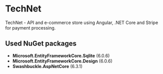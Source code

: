 # TechNet
TechNet - API and e-commerce store using Angular, .NET Core and Stripe for payment processing.

## Used NuGet packages
* **Microsoft.EntityFrameworkCore.Sqlite** (6.0.6)
* **Microsoft.EntityFrameworkCore.Design** (6.0.6)
* **Swashbuckle.AspNetCore** (6.3.1)
